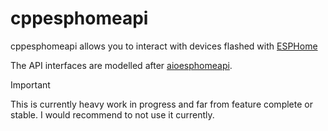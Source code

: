 # cppesphomeapi

cppesphomeapi allows you to interact with devices flashed with [ESPHome](https://esphome.io/)

The API interfaces are modelled after [aioesphomeapi](https://github.com/esphome/aioesphomeapi).

> [!IMPORTANT]
> This is currently heavy work in progress and far from feature complete or stable.
> I would recommend to not use it currently.
